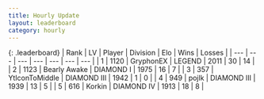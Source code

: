 ```yaml
---
title: Hourly Update
layout: leaderboard
category: hourly
---
```


{: .leaderboard}
| Rank | LV | Player | Division | Elo | Wins | Losses |
| --- | --- | --- | --- | --- | --- | --- |
| <span data-change="0">1</span> | 1120 | <span title="ID: 315148">GryphonEX</span> | LEGEND | <span data-change="23">2011</span> | <span data-change="5">30</span> | <span data-change="1">14</span> |
| <span data-change="0">2</span> | 1123 | <span title="ID: 417840">Bearly Awake</span> | DIAMOND I | <span data-change="18">1975</span> | <span data-change="3">16</span> | <span data-change="1">7</span> |
| <span data-change="0">3</span> | 357 | <span title="ID: 108623">YtIconToMiddle</span> | DIAMOND III | <span data-change="0">1942</span> | <span data-change="0">1</span> | <span data-change="0">0</span> |
| <span data-change="0">4</span> | 949 | <span title="ID: 4783">pojlk</span> | DIAMOND III | <span data-change="5">1939</span> | <span data-change="3">13</span> | <span data-change="2">5</span> |
| <span data-change="0">5</span> | 616 | <span title="ID: 31847">Korkin</span> | DIAMOND IV | <span data-change="7">1913</span> | <span data-change="1">18</span> | <span data-change="0">8</span> |